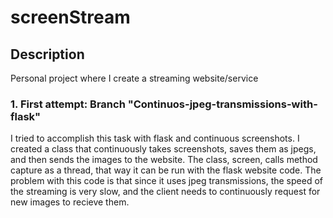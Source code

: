 # screenStream

## Description
Personal project where I create a streaming website/service

### 1. First attempt: Branch "Continuos-jpeg-transmissions-with-flask"
I tried to accomplish this task with flask and continuous screenshots. I created a class that continuously takes screenshots, saves them as jpegs, and then sends the images to the website. The class, screen, calls method capture as a thread, that way it can be run with the flask website code. 
The problem with this code is that since it uses jpeg transmissions, the speed of the streaming is very slow, and the client needs to continuously request for new images to recieve them. 
